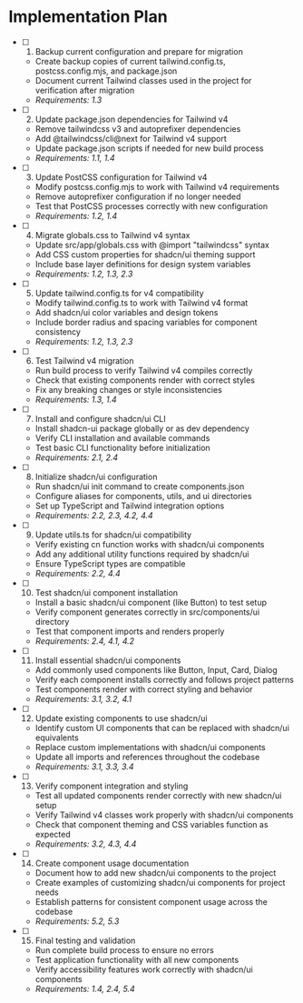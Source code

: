 # Implementation Plan

- [ ] 1. Backup current configuration and prepare for migration

  - Create backup copies of current tailwind.config.ts, postcss.config.mjs, and package.json
  - Document current Tailwind classes used in the project for verification after migration
  - _Requirements: 1.3_

- [ ] 2. Update package.json dependencies for Tailwind v4

  - Remove tailwindcss v3 and autoprefixer dependencies
  - Add @tailwindcss/cli@next for Tailwind v4 support
  - Update package.json scripts if needed for new build process
  - _Requirements: 1.1, 1.4_

- [ ] 3. Update PostCSS configuration for Tailwind v4

  - Modify postcss.config.mjs to work with Tailwind v4 requirements
  - Remove autoprefixer configuration if no longer needed
  - Test that PostCSS processes correctly with new configuration
  - _Requirements: 1.2, 1.4_

- [ ] 4. Migrate globals.css to Tailwind v4 syntax

  - Update src/app/globals.css with @import "tailwindcss" syntax
  - Add CSS custom properties for shadcn/ui theming support
  - Include base layer definitions for design system variables
  - _Requirements: 1.2, 1.3, 2.3_

- [ ] 5. Update tailwind.config.ts for v4 compatibility

  - Modify tailwind.config.ts to work with Tailwind v4 format
  - Add shadcn/ui color variables and design tokens
  - Include border radius and spacing variables for component consistency
  - _Requirements: 1.2, 1.3, 2.3_

- [ ] 6. Test Tailwind v4 migration

  - Run build process to verify Tailwind v4 compiles correctly
  - Check that existing components render with correct styles
  - Fix any breaking changes or style inconsistencies
  - _Requirements: 1.3, 1.4_

- [ ] 7. Install and configure shadcn/ui CLI

  - Install shadcn-ui package globally or as dev dependency
  - Verify CLI installation and available commands
  - Test basic CLI functionality before initialization
  - _Requirements: 2.1, 2.4_

- [ ] 8. Initialize shadcn/ui configuration

  - Run shadcn/ui init command to create components.json
  - Configure aliases for components, utils, and ui directories
  - Set up TypeScript and Tailwind integration options
  - _Requirements: 2.2, 2.3, 4.2, 4.4_

- [ ] 9. Update utils.ts for shadcn/ui compatibility

  - Verify existing cn function works with shadcn/ui components
  - Add any additional utility functions required by shadcn/ui
  - Ensure TypeScript types are compatible
  - _Requirements: 2.2, 4.4_

- [ ] 10. Test shadcn/ui component installation

  - Install a basic shadcn/ui component (like Button) to test setup
  - Verify component generates correctly in src/components/ui directory
  - Test that component imports and renders properly
  - _Requirements: 2.4, 4.1, 4.2_

- [ ] 11. Install essential shadcn/ui components

  - Add commonly used components like Button, Input, Card, Dialog
  - Verify each component installs correctly and follows project patterns
  - Test components render with correct styling and behavior
  - _Requirements: 3.1, 3.2, 4.1_

- [ ] 12. Update existing components to use shadcn/ui

  - Identify custom UI components that can be replaced with shadcn/ui equivalents
  - Replace custom implementations with shadcn/ui components
  - Update all imports and references throughout the codebase
  - _Requirements: 3.1, 3.3, 3.4_

- [ ] 13. Verify component integration and styling

  - Test all updated components render correctly with new shadcn/ui setup
  - Verify Tailwind v4 classes work properly with shadcn/ui components
  - Check that component theming and CSS variables function as expected
  - _Requirements: 3.2, 4.3, 4.4_

- [ ] 14. Create component usage documentation

  - Document how to add new shadcn/ui components to the project
  - Create examples of customizing shadcn/ui components for project needs
  - Establish patterns for consistent component usage across the codebase
  - _Requirements: 5.2, 5.3_

- [ ] 15. Final testing and validation
  - Run complete build process to ensure no errors
  - Test application functionality with all new components
  - Verify accessibility features work correctly with shadcn/ui components
  - _Requirements: 1.4, 2.4, 5.4_
